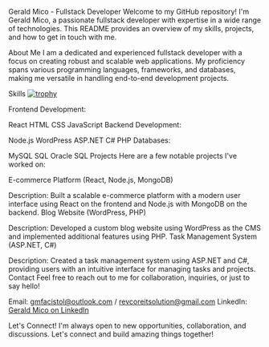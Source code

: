 Gerald Mico - Fullstack Developer
Welcome to my GitHub repository! I'm Gerald Mico, a passionate fullstack developer with expertise in a wide range of technologies. This README provides an overview of my skills, projects, and how to get in touch with me.

About Me
I am a dedicated and experienced fullstack developer with a focus on creating robust and scalable web applications. My proficiency spans various programming languages, frameworks, and databases, making me versatile in handling end-to-end development projects.

Skills
[![trophy](https://github-profile-trophy.vercel.app/?username=WizKaMico)](https://github.com/ryo-ma/github-profile-trophy)




Frontend Development:

React
HTML
CSS
JavaScript
Backend Development:

Node.js
WordPress
ASP.NET
C#
PHP
Databases:

MySQL
SQL
Oracle SQL
Projects
Here are a few notable projects I've worked on:

E-commerce Platform (React, Node.js, MongoDB)

Description: Built a scalable e-commerce platform with a modern user interface using React on the frontend and Node.js with MongoDB on the backend.
Blog Website (WordPress, PHP)

Description: Developed a custom blog website using WordPress as the CMS and implemented additional features using PHP.
Task Management System (ASP.NET, C#)

Description: Created a task management system using ASP.NET and C#, providing users with an intuitive interface for managing tasks and projects.
Contact
Feel free to reach out to me for collaboration, inquiries, or just to say hello!

Email: gmfacistol@outlook.com / revcoreitsolution@gmail.com
LinkedIn: [Gerald Mico on LinkedIn](https://www.linkedin.com/in/gerald-mico-6b26b2241/)

Let's Connect!
I'm always open to new opportunities, collaboration, and discussions. Let's connect and build amazing things together!
